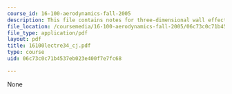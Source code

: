 ```yaml
---
course_id: 16-100-aerodynamics-fall-2005
description: This file contains notes for three-dimensional wall effects.
file_location: /coursemedia/16-100-aerodynamics-fall-2005/06c73c0c71b4537eb023e400f7e7fc68_16100lectre34_cj.pdf
file_type: application/pdf
layout: pdf
title: 16100lectre34_cj.pdf
type: course
uid: 06c73c0c71b4537eb023e400f7e7fc68

---
```

None
